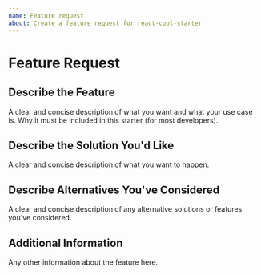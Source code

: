```yaml
---
name: Feature request
about: Create a feature request for react-cool-starter
---
```


# Feature Request

## Describe the Feature

A clear and concise description of what you want and what your use case is. Why it must be included in this starter (for most developers).

## Describe the Solution You'd Like

A clear and concise description of what you want to happen.

## Describe Alternatives You've Considered

A clear and concise description of any alternative solutions or features you've considered.

## Additional Information

Any other information about the feature here.
